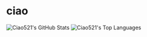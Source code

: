 # ciao
![Ciao521's GitHub Stats](https://github-readme-stats.vercel.app/api?username=Ciao521&count_private=true&show_icons=true&theme=vision-friendly-dark&hide_border=true&include_all_commits=true&custom_title=Ciao521%27s%20GitHub%20Stats)
![Ciao521's Top Languages](https://github-readme-stats.vercel.app/api/top-langs/?username=Ciao521&count_private=true&theme=vision-friendly-dark&hide_border=true&layout=compact&langs_count=10&exclude_repo=repo-to-exclude)
